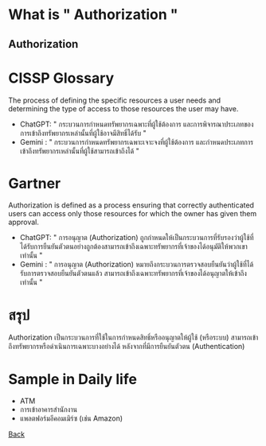 # What is " Authorization "


## Authorization 


<h1>CISSP Glossary</h1>

The process of defining the specific resources a user needs and determining the type of access to those resources the user may have. 
- ChatGPT: " กระบวนการกำหนดทรัพยากรเฉพาะที่ผู้ใช้ต้องการ และการพิจารณาประเภทของการเข้าถึงทรัพยากรเหล่านั้นที่ผู้ใช้อาจมีสิทธิ์ได้รับ "
- Gemini : " กระบวนการกำหนดทรัพยากรเฉพาะเจาะจงที่ผู้ใช้ต้องการ และกำหนดประเภทการเข้าถึงทรัพยากรเหล่านั้นที่ผู้ใช้สามารถเข้าถึงได้ "


<h1>Gartner</h1>

Authorization is defined as a process ensuring that correctly authenticated users can access only those resources for which the owner has given them approval.
- ChatGPT: " การอนุญาต (Authorization) ถูกกำหนดให้เป็นกระบวนการที่รับรองว่าผู้ใช้ที่ได้รับการยืนยันตัวตนอย่างถูกต้องสามารถเข้าถึงเฉพาะทรัพยากรที่เจ้าของได้อนุมัติให้พวกเขาเท่านั้น "
- Gemini : " การอนุญาต (Authorization) หมายถึงกระบวนการตรวจสอบยืนยันว่าผู้ใช้ที่ได้รับการตรวจสอบยืนยันตัวตนแล้ว สามารถเข้าถึงเฉพาะทรัพยากรที่เจ้าของได้อนุญาตให้เข้าถึงเท่านั้น "


<h1>สรุป</h1>
Authorization เป็นกระบวนการที่ใช้ในการกำหนดสิทธิ์หรืออนุญาตให้ผู้ใช้ (หรือระบบ) สามารถเข้าถึงทรัพยากรหรือดำเนินการเฉพาะบางอย่างได้ หลังจากที่มีการยืนยันตัวตน (Authentication)


<h1>Sample in Daily life</h1>

- ATM
- การเข้าอาคารสำนักงาน
- แพลตฟอร์มอีคอมเมิร์ซ (เช่น Amazon)


[Back](README.md)
